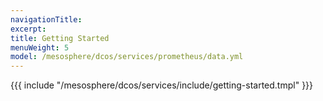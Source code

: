 ```yaml
---
navigationTitle:
excerpt:
title: Getting Started
menuWeight: 5
model: /mesosphere/dcos/services/prometheus/data.yml
---
```


{{{ include "/mesosphere/dcos/services/include/getting-started.tmpl" }}}

